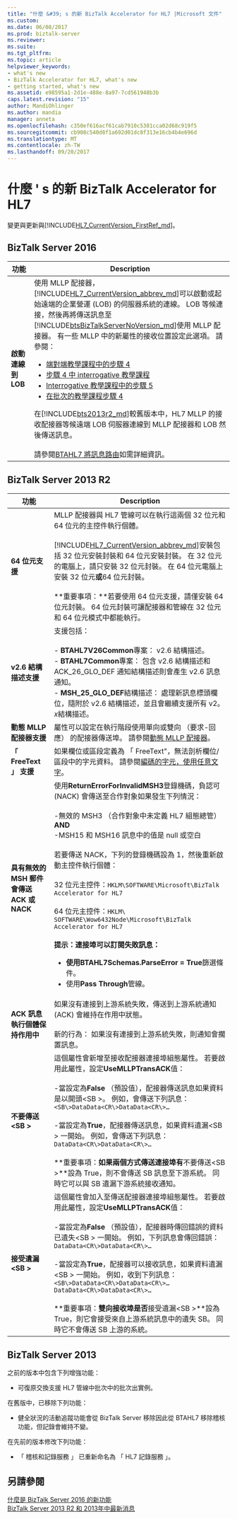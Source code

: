 ```yaml
---
title: "什麼 &#39; s 的新 BizTalk Accelerator for HL7 |Microsoft 文件"
ms.custom: 
ms.date: 06/08/2017
ms.prod: biztalk-server
ms.reviewer: 
ms.suite: 
ms.tgt_pltfrm: 
ms.topic: article
helpviewer_keywords:
- what's new
- BizTalk Accelerator for HL7, what's new
- getting started, what's new
ms.assetid: e98595a1-2d1e-488e-8a97-7cd561948b3b
caps.latest.revision: "15"
author: MandiOhlinger
ms.author: mandia
manager: anneta
ms.openlocfilehash: c350ef616acf61cab7910c5381cca02d68c919f5
ms.sourcegitcommit: cb908c540d8f1a692d01dc8f313e16cb4b4e696d
ms.translationtype: MT
ms.contentlocale: zh-TW
ms.lasthandoff: 09/20/2017
---
```

# <a name="what39s-new-in-biztalk-accelerator-for-hl7"></a>什麼 &#39; s 的新 BizTalk Accelerator for HL7
變更與更新與[!INCLUDE[HL7_CurrentVersion_FirstRef_md](../../includes/hl7-currentversion-firstref-md.md)]。 

## <a name="biztalk-server-2016"></a>BizTalk Server 2016

|功能|Description|  
|---|---| 
| **啟動連線到 LOB** | 使用 MLLP 配接器，[!INCLUDE[HL7_CurrentVersion_abbrev_md](../../includes/hl7-currentversion-abbrev-md.md)]可以啟動或起始遠端的企業營運 (LOB) 的伺服器系統的連線。 LOB 等候連接，然後再將傳送訊息至[!INCLUDE[btsBizTalkServerNoVersion_md](../../includes/btsbiztalkservernoversion-md.md)]使用 MLLP 配接器。 有一些 MLLP 中的新屬性的接收位置設定此選項。 請參閱： <br/><ul><li>[端對端教學課程中的步驟 4](../../adapters-and-accelerators/accelerator-hl7/step-4-create-receive-port-to-accept-adt^a03-messages-from-adt-using-mllp.md)</li><li>[步驟 4 中 interrogative 教學課程](../../adapters-and-accelerators/accelerator-hl7/step-4-create-the-receive-port-for-accepting-adt-query-messages.md)</li><li>[Interrogative 教學課程中的步驟 5](../../adapters-and-accelerators/accelerator-hl7/step-5-create-the-receive-port-for-accepting-his-messages.md)</li><li>[在批次的教學課程步驟 4](../../adapters-and-accelerators/accelerator-hl7/step-4-create-a-receive-port-for-accepting-the-batch-message.md)</li></ul>在[!INCLUDE[bts2013r2_md](../../includes/bts2013r2-md.md)]較舊版本中，HL7 MLLP 的接收配接器等候遠端 LOB 伺服器連線到 MLLP 配接器和 LOB 然後傳送訊息。 <br/><br/>請參閱[BTAHL7 將訊息路由](../../adapters-and-accelerators/accelerator-hl7/how-btahl7-routes-messages.md)如需詳細資訊。|

## <a name="biztalk-server-2013-r2"></a>BizTalk Server 2013 R2  
  
|功能|Description|  
|-------------|-----------------|  
|**64 位元支援**|MLLP 配接器與 HL7 管線可以在執行這兩個 32 位元和 64 位元的主控件執行個體。<br /><br /> [!INCLUDE[HL7_CurrentVersion_abbrev_md](../../includes/hl7-currentversion-abbrev-md.md)]安裝包括 32 位元安裝封裝和 64 位元安裝封裝。 在 32 位元的電腦上，請只安裝 32 位元封裝。 在 64 位元電腦上安裝 32 位元**或**64 位元封裝。 <br/><br/>**重要事項：**若要使用 64 位元支援，請僅安裝 64 位元封裝。 64 位元封裝可讓配接器和管線在 32 位元和 64 位元模式中都能執行。|  
|**v2.6 結構描述支援**|支援包括：<br /><br /> -   **BTAHL7V26Common**專案： v2.6 結構描述。<br />-   **BTAHL7Common**專案： 包含 v2.6 結構描述和 ACK_26_GLO_DEF 通知結構描述則會產生 v2.6 訊息通知。<br />-   **MSH_25_GLO_DEF**結構描述： 處理新訊息標頭欄位，隨附於 v2.6 結構描述，並且會繼續支援所有 v2。*x*結構描述。|  
|**動態 MLLP 配接器支援**|屬性可以設定在執行階段使用單向或雙向 （要求-回應） 的配接器傳送埠。 請參閱[動態 MLLP 配接器](../../adapters-and-accelerators/accelerator-hl7/dynamic-mllp-adapter.md)。|  
|**「 FreeText 」 支援**|如果欄位或區段定義為 「 FreeText"，無法剖析欄位/區段中的字元資料。 請參閱[編碼的字元，使用任意文字](../../adapters-and-accelerators/accelerator-hl7/encoding-characters-using-free-text.md)。|  
|**具有無效的 MSH 郵件會傳送 ACK 或 NACK**|使用**ReturnErrorForInvalidMSH3**登錄機碼，負認可 (NACK) 會傳送至合作對象如果發生下列情況：<br /><br /> -無效的 MSH3 （合作對象中未定義 HL7 組態總管） <br />    **AND**<br />-MSH15 和 MSH16 訊息中的值是 null 或空白<br /><br /> 若要傳送 NACK，下列的登錄機碼設為 1，然後重新啟動主控件執行個體：<br /><br /> 32 位元主控件：`HKLM\SOFTWARE\Microsoft\BizTalk Accelerator for HL7`<br /><br /> 64 位元主控件：`HKLM\ SOFTWARE\Wow6432Node\Microsoft\BizTalk Accelerator for HL7` <br/><br/>**提示：**連接埠可以訂閱失敗訊息： <ul><li>使用**BTAHL7Schemas.ParseError = True**篩選條件。</li><li>使用**Pass Through**管線。</li></ul>|  
|**ACK 訊息執行個體保持作用中**|如果沒有連接到上游系統失敗，傳送到上游系統通知 (ACK) 會維持在作用中狀態。<br /><br /> 新的行為： 如果沒有連接到上游系統失敗，則通知會擱置訊息。|  
|**不要傳送\<SB >**|這個屬性會新增至接收配接器連接埠組態屬性。 若要啟用此屬性，設定**UseMLLPTransACK**值：<br /><br /> -當設定為**False** （預設值），配接器傳送訊息如果資料是以開頭\<SB >。 例如，會傳送下列訊息：<br /> `<SB\>DataData<CR\>DataData<CR\>…`<br/><br />-當設定為**True**，配接器傳送訊息，如果資料遺漏\<SB > 一開始。 例如，會傳送下列訊息：<br /> `DataData<CR\>DataData<CR\>…` <br/><br/>**重要事項：**如果兩個方式傳送連接埠有**不要傳送\<SB >**設為 True，則不會傳送 SB 訊息至下游系統。 同時它可以與 SB 遺漏下游系統接收通知。|  
|**接受遺漏\<SB >**|這個屬性會加入至傳送配接器連接埠組態屬性。 若要啟用此屬性，設定**UseMLLPTransACK**值：<br /><br /> -當設定為**False** （預設值），配接器時傳回錯誤的資料已遺失\<SB > 一開始。 例如，下列訊息會傳回錯誤：<br /> `DataData<CR\>DataData<CR\>…`<br/><br />-當設定為**True**，配接器可以接收訊息，如果資料遺漏\<SB > 一開始。 例如，收到下列訊息：<br /> `<SB\>DataData<CR\>DataData<CR\>…` <br />`DataData<CR\>DataData<CR\>…` <br/><br/>**重要事項：**雙向接收埠是否**接受遺漏\<SB >**設為 True，則它會接受來自上游系統訊息中的遺失 SB。 同時它不會傳送 SB 上游的系統。|  
  
## <a name="biztalk-server-2013"></a>BizTalk Server 2013  
  
 之前的版本中包含下列增強功能：  
  
-   可復原交換支援 HL7 管線中批次中的批次出實例。  
  
 在舊版中，已移除下列功能：  
  
-   健全狀況的活動追蹤功能會從 BizTalk Server 移除因此從 BTAHL7 移除稽核功能，但記錄會維持不變。  
  
 在先前的版本修改下列功能：  
  
-   「 稽核和記錄服務 」 已重新命名為 「 HL7 記錄服務 」。  

## <a name="see-also"></a>另請參閱

[什麼是 BizTalk Server 2016 的新功能](../../install-and-config-guides/what-s-new-in-biztalk-server-2016.md)  
[BizTalk Server 2013 R2 和 2013年中最新消息](../../install-and-config-guides/what-s-new-in-biztalk-server-2013-and-2013-r2.md)